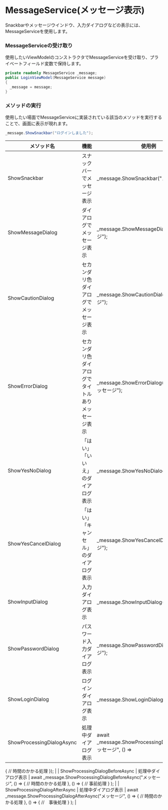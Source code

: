 # MessageService(メッセージ表示)

Snackbarやメッセージウインドウ、入力ダイアログなどの表示には、MessageServiceを使用します。

### MessageServiceの受け取り

使用したいViewModelのコンストラクタでMessageServiceを受け取り、プライベートフィールド変数で保持します。

```csharp
private readonly MessageService _message;
public LoginViewModel(MessageService message)
{
  _message = message;
}
```

### メソッドの実行

使用したい場面でMessageServiceに実装されている該当のメソッドを実行することで、画面に表示が現れます。

```csharp
_message.ShowSnackbar("ログインしました");
```

| メソッド名 | 機能 | 使用例 |
| --- | --- | --- |
| ShowSnackbar | スナックバーでメッセージ表示 | _message.ShowSnackbar("メッセージ"); |
| ShowMessageDialog | ダイアログでメッセージ表示 | _message.ShowMessageDialog("メッセージ"); |
| ShowCautionDialog | セカンダリ色ダイアログでメッセージ表示 | _message.ShowCautionDialog("メッセージ"); |
| ShowErrorDialog | セカンダリ色ダイアログでタイトルありメッセージ表示 | _message.ShowErrorDialog(”タイトル”, "メッセージ"); |
| ShowYesNoDialog | 「はい」「いいえ」のダイアログ表示 | _message.ShowYesNoDialog("メッセージ"); |
| ShowYesCancelDialog | 「はい」「キャンセル」のダイアログ表示 | _message.ShowYesCancelDialog("メッセージ"); |
| ShowInputDialog | 入力ダイアログ表示 | _message.ShowInputDialog("メッセージ"); |
| ShowPasswordDialog | パスワード入力ダイアログ表示 | _message.ShowPasswordDialog("メッセージ"); |
| ShowLoginDialog | ログインダイアログ表示 | _message.ShowLoginDialog("メッセージ"); |
| ShowProcessingDialogAsync | 処理中ダイアログ表示 | await _message.ShowProcessingDialogAsync("メッセージ", () =>
{
// 時間のかかる処理
}); |
| ShowProcessingDialogBeforeAsync | 処理中ダイアログ表示 | await _message.ShowProcessingDialogBeforeAsync("メッセージ", () =>
{
// 時間のかかる処理
},
() =>
{
// 事前処理
}
); |
| ShowProcessingDialogAfterAsync | 処理中ダイアログ表示 | await _message.ShowProcessingDialogAfterAsync("メッセージ", () =>
{
// 時間のかかる処理
},
() =>
{
//　事後処理
}
); |